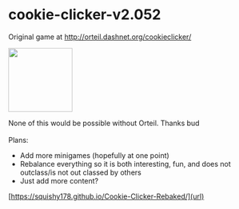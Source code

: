 # cookie-clicker-v2.052

Original game at http://orteil.dashnet.org/cookieclicker/

<img src="img/perfectCookie.png" width="128">

None of this would be possible without Orteil. Thanks bud
<br>
<br>
Plans:
- Add more minigames (hopefully at one point)
- Rebalance everything so it is both interesting, fun, and does not outclass/is not out classed by others
- Just add more content?

[https://squishy178.github.io/Cookie-Clicker-Rebaked/](url)

